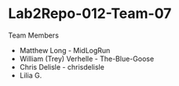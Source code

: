 # Lab2Repo-012-Team-07

Team Members
- Matthew Long - MidLogRun
- William (Trey) Verhelle - The-Blue-Goose
- Chris Delisle - chrisdelisle
- Lilia G.
